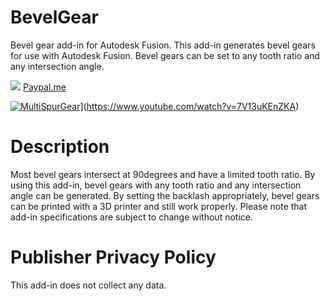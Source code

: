 # BevelGear
Bevel gear add-in for Autodesk Fusion. 
This add-in generates bevel gears for use with Autodesk Fusion. Bevel gears can be set to any tooth ratio and any intersection angle.

<a href="https://www.buymeacoffee.com/gear2nddrow"><img src="https://img.buymeacoffee.com/button-api/?text=Buy me a coffee&emoji=&slug=gear2nddrow&button_colour=FF5F5F&font_colour=ffffff&font_family=Cookie&outline_colour=000000&coffee_colour=FFDD00" /></a>
[Paypal.me](https://www.paypal.com/paypalme/geekgear)

[![MultiSpurGear]([https://user-images.githubusercontent.com/1283295/216289217-90b0026d-43ef-4732-9f10-034f8cb6e6db.png)](https://github.com/gear2nd-droid/BevelGear/assets/1283295/21af9479-fea6-4f90-b734-d5d004b964d6)](https://www.youtube.com/watch?v=7V13uKEnZKA)

# Description
Most bevel gears intersect at 90degrees and have a limited tooth ratio.
By using this add-in, bevel gears with any tooth ratio and any intersection angle can be generated.
By setting the backlash appropriately, bevel gears can be printed with a 3D printer and still work properly.
Please note that add-in specifications are subject to change without notice.

# Publisher Privacy Policy
This add-in does not collect any data.
